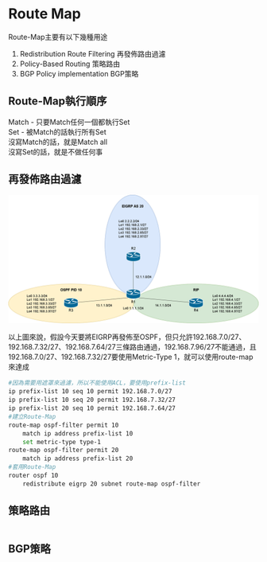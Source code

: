 # Route Map #

Route-Map主要有以下幾種用途

1. Redistribution Route Filtering 再發佈路由過濾
2. Policy-Based Routing 策略路由
3. BGP Policy implementation BGP策略

## Route-Map執行順序 ##

Match - 只要Match任何一個都執行Set</br>
Set - 被Match的話執行所有Set</br>
沒寫Match的話，就是Match all</br>
沒寫Set的話，就是不做任何事</br>

## 再發佈路由過濾 ##

![](Image/Route-Map.png)

以上圖來說，假設今天要將EIGRP再發佈至OSPF，但只允許192.168.7.0/27、192.168.7.32/27、192.168.7.64/27三條路由通過，192.168.7.96/27不能通過，且192.168.7.0/27、192.168.7.32/27要使用Metric-Type 1，就可以使用route-map來達成

```bash
#因為需要用遮罩來過濾，所以不能使用ACL，要使用prefix-list
ip prefix-list 10 seq 10 permit 192.168.7.0/27 
ip prefix-list 10 seq 20 permit 192.168.7.32/27 
ip prefix-list 20 seq 10 permit 192.168.7.64/27 
#建立Route-Map 
route-map ospf-filter permit 10 
    match ip address prefix-list 10 
    set metric-type type-1
route-map ospf-filter permit 20 
    match ip address prefix-list 20
#套用Route-Map
router ospf 10 
    redistribute eigrp 20 subnet route-map ospf-filter
```

## 策略路由 ##

```bash

```

## BGP策略 ##

```bash

```
